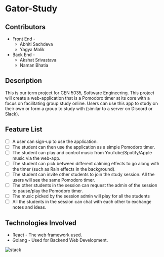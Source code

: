 # Gator-Study
## Contributors 

 - Front End - 
	 - Abhiti Sachdeva
	 - Yagya Malik
 - Back End - 
	 - Akshat Srivastava
	 - Naman Bhatia
## Description
This is our term project for CEN 5035, Software Engineering. This project will create a web-application that is a Pomodoro timer at its core with a focus on facilitating group study online. Users can use this app to study on their own or form a group to study with (similar to a server on Discord or Slack). 
## Feature List

 - [ ] A user can sign-up to use the application.
 - [ ] The student can then use the application as a simple Pomodoro timer.
 - [ ] The student can play and control music from YouTube/Spotify/Apple music via the web-app.
 - [ ] The student can pick between different calming effects to go along with the timer (such as Rain effects in the background).
 - [ ] The student can invite other students to join the study session. All the users will see the same Pomodoro timer.
 - [ ] The other students in the session can request the admin of the session to pause/play the Pomodoro timer.
 - [ ] The music picked by the session admin will play for all the students
 - [ ] All the students in the session can chat with each other to exchange notes and ideas.

## Technologies Involved

 - React - The web framework used.
 - Golang - Used for Backend Web Development.

![stack](https://user-images.githubusercontent.com/33253758/149400789-1cd7b443-c048-4210-9df2-698432760f80.png)
